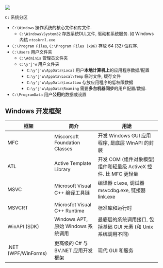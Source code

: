 
![](../../attach/Pasted%20image%2020240711165318.avif)

`C:` 系统分区
- `C:\Windows` 操作系统的核心文件和库文件.
	- `C:\Windows\System32` 存放系统DLL文件, 驱动和系统服务. 如 Windows 内核 `ntoskrnl.exe`
- `C:\Program Files`, `C:\Program Files (x86)` 存放 64 (32) 位程序.
- `C:\Users` 用户文件夹
	- `C:\Adminis` 管理员文件夹
	- `C:\y'j'w` 用户文件夹
		- `C:\y'j'w\AppData\Local` 用户**本地计算机上**的应用程序数据/配置
		- `C:\y'j'w\Appata\Local\Temp` 临时文件, 缓存文件
		- `C:\y'j'w\AppData\LocalLow` 存放应用程序的低权限数据
		- `C:\y'j'w\AppData\Roaming` 需要**多台机器同步**的用户配置/数据.
- `C:\ProgramData` 用户**公用**的数据或设置

## Windows 开发框架

| 框架                | 简介                               | 用途                      |
| ------------------- | ---------------------------------- | ------------------------- |
| MFC                 | Miscorsoft Foundation Classes      | 开发 Windows GUI 应用程序, 是底层 WinAPI 的封装 |
| ATL                 | Active Template Library            | 开发 COM (组件对象模型) 组件和轻量级 ActiveX 控件. 比 MFC 更轻量 |
| MSVC                | Microsoft Visual C++ 编译工具链    | 编译器 cl.exe, 调试器 msvcdbg.exe, 链接器 link.exe    |
| MSVCRT              | Microsfot Visual C++ Runtime       | 标准库和运行时            |
| WinAPI (SDK)        | Windows APT, 原始 Windows 系统调用 | 最底层的系统调用接口, 包括基础 GUI 元素 (和 Unix 系统调用不同)      |
| .NET (WPF/WinForms) | 更高级的 C# 与 BV.NET 应用开发框架 | 现代 GUI 和服务                          |
